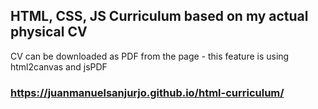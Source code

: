 ## HTML, CSS, JS Curriculum based on my actual physical CV

CV can be downloaded as PDF from the page - this feature is using html2canvas and jsPDF




### https://juanmanuelsanjurjo.github.io/html-curriculum/
